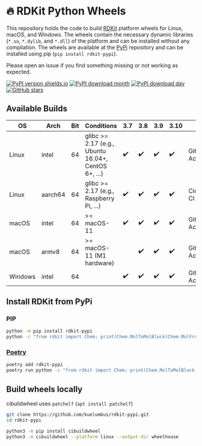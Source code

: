 # 🔥 RDKit Python Wheels

This repository holds the code to build [RDKit](https://github.com/rdkit/rdkit) platform wheels for Linux, macOS, and Windows. The wheels contain the necessary dynamic libraries (`*.so`, `*.dylib`, and `*.dll`) of the platform and can be installed without any compilation. The wheels are available at the [PyPi](https://pypi.org/project/rdkit-pypi/) repository and can be installed using pip (`pip install rdkit-pypi`).

Please open an issue if you find something missing or not working as expected.

[![PyPI version shields.io](https://img.shields.io/pypi/v/rdkit-pypi.svg?style=for-the-badge&logo=PyPI&logoColor=blue)](https://pypi.python.org/pypi/rdkit-pypi/)
[![PyPI download month](https://img.shields.io/pypi/dm/rdkit-pypi.svg?style=for-the-badge&logo=PyPI)](https://pypi.python.org/pypi/rdkit-pypi/)
[![PyPI download day](https://img.shields.io/pypi/dd/rdkit-pypi.svg?style=for-the-badge&logo=PyPI)](https://pypi.python.org/pypi/rdkit-pypi/)
[![GitHub stars](https://img.shields.io/github/stars/kuelumbus/rdkit-pypi.svg?style=social&label=Star&maxAge=2592000)](https://github.com/kuelumbus/rdkit-pypi)

## Available Builds

| OS      | Arch    | Bit | Conditions                                          | 3.7 | 3.8 | 3.9 | 3.10 | CI             |
| ------- | ------- | --- | --------------------------------------------------- | --- | --- | --- | ---- | -------------- |
| Linux   | intel   | 64  | glibc >= 2.17 (e.g., Ubuntu 16.04+, CentOS 6+, ...) | ✔️  | ✔️  | ✔️  | ✔️   | Github Actions |
| Linux   | aarch64 | 64  | glibc >= 2.17 (e.g., Raspberry Pi, ...)             | ✔️  | ✔️  | ✔️  | ✔️   | Circle CI      |
| macOS   | intel   | 64  | >= macOS-11                                         | ✔️  | ✔️  | ✔️  | ✔️   | Github Actions |
| macOS   | armv8   | 64  | >= macOS-11 (M1 hardware)                           |     | ✔️  | ✔️  | ✔️   | Github Actions |
| Windows | intel   | 64  |                                                     | ✔️  | ✔️  | ✔️  | ✔️   | Github Actions |

## Install RDKit from PyPi

### PIP

```bash
python -m pip install rdkit-pypi
python -c "from rdkit import Chem; print(Chem.MolToMolBlock(Chem.MolFromSmiles('C1CCC1')))"
```

### [Poetry](https://python-poetry.org/)

```bash
poetry add rdkit-pypi
poetry run python -c "from rdkit import Chem; print(Chem.MolToMolBlock(Chem.MolFromSmiles('C1CCC1')))"
```

## Build wheels locally

cibuildwheel uses `patchelf` (`apt install patchelf`)

```bash
git clone https://github.com/kuelumbus/rdkit-pypi.git
cd rdkit-pypi

python3 -m pip install cibuildwheel
python3 -m cibuildwheel --platform linux --output-dir wheelhouse
```
